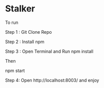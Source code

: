 # Stalker
To run

Step 1 : Git Clone Repo

Step 2 : Install npm

Step 3 : Open Terminal and Run
npm install

Then

npm start

Step 4: Open http://localhost:8003/ and enjoy
